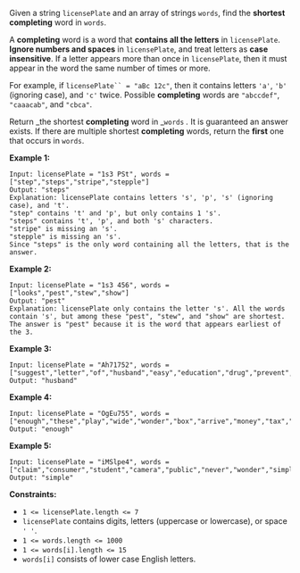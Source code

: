 Given a string `licensePlate` and an array of strings `words`, find the
**shortest completing** word in `words`.

A **completing** word is a word that **contains all the letters** in
`licensePlate`. **Ignore numbers and spaces** in `licensePlate`, and treat
letters as **case insensitive**. If a letter appears more than once in
`licensePlate`, then it must appear in the word the same number of times or
more.

For example, if `licensePlate`` = "aBc 12c"`, then it contains letters `'a'`,
`'b'` (ignoring case), and `'c'` twice. Possible **completing** words are
`"abccdef"`, `"caaacab"`, and `"cbca"`.

Return _the shortest **completing** word in _`words` _._ It is guaranteed an
answer exists. If there are multiple shortest **completing** words, return the
**first** one that occurs in `words`.



**Example 1:**

    
    
    Input: licensePlate = "1s3 PSt", words = ["step","steps","stripe","stepple"]
    Output: "steps"
    Explanation: licensePlate contains letters 's', 'p', 's' (ignoring case), and 't'.
    "step" contains 't' and 'p', but only contains 1 's'.
    "steps" contains 't', 'p', and both 's' characters.
    "stripe" is missing an 's'.
    "stepple" is missing an 's'.
    Since "steps" is the only word containing all the letters, that is the answer.
    

**Example 2:**

    
    
    Input: licensePlate = "1s3 456", words = ["looks","pest","stew","show"]
    Output: "pest"
    Explanation: licensePlate only contains the letter 's'. All the words contain 's', but among these "pest", "stew", and "show" are shortest. The answer is "pest" because it is the word that appears earliest of the 3.
    

**Example 3:**

    
    
    Input: licensePlate = "Ah71752", words = ["suggest","letter","of","husband","easy","education","drug","prevent","writer","old"]
    Output: "husband"
    

**Example 4:**

    
    
    Input: licensePlate = "OgEu755", words = ["enough","these","play","wide","wonder","box","arrive","money","tax","thus"]
    Output: "enough"
    

**Example 5:**

    
    
    Input: licensePlate = "iMSlpe4", words = ["claim","consumer","student","camera","public","never","wonder","simple","thought","use"]
    Output: "simple"
    



**Constraints:**

  * `1 <= licensePlate.length <= 7`
  * `licensePlate` contains digits, letters (uppercase or lowercase), or space `' '`.
  * `1 <= words.length <= 1000`
  * `1 <= words[i].length <= 15`
  * `words[i]` consists of lower case English letters.

